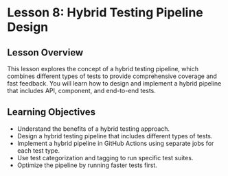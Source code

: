 # Lesson 8: Hybrid Testing Pipeline Design

## Lesson Overview

This lesson explores the concept of a hybrid testing pipeline, which combines different types of tests to provide comprehensive coverage and fast feedback. You will learn how to design and implement a hybrid pipeline that includes API, component, and end-to-end tests.

## Learning Objectives

*   Understand the benefits of a hybrid testing approach.
*   Design a hybrid testing pipeline that includes different types of tests.
*   Implement a hybrid pipeline in GitHub Actions using separate jobs for each test type.
*   Use test categorization and tagging to run specific test suites.
*   Optimize the pipeline by running faster tests first.